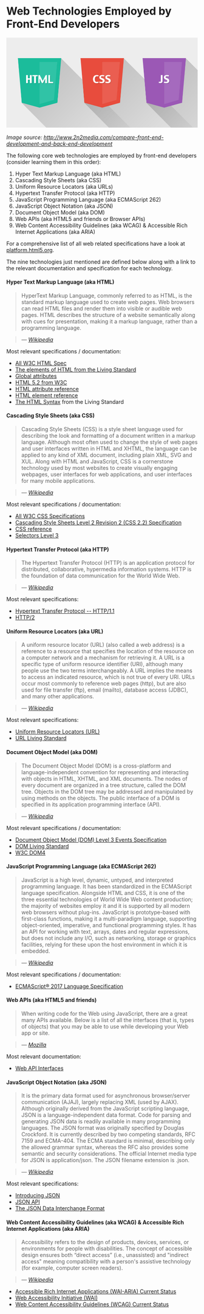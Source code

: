 # Web Technologies Employed by Front-End Developers

![](../images/web-tech-employed.jpg "http://www.2n2media.com/compare-front-end-development-and-back-end-development")

<cite>Image source: <a href="http://www.2n2media.com/compare-front-end-development-and-back-end-development">http://www.2n2media.com/compare-front-end-development-and-back-end-development</a> </cite>

The following core web technologies are employed by front-end developers (consider learning them in this order):

1. Hyper Text Markup Language (aka HTML)
2. Cascading Style Sheets (aka CSS)
3. Uniform Resource Locators (aka URLs)
4. Hypertext Transfer Protocol (aka HTTP)
5. JavaScript Programming Language (aka ECMAScript 262)
6. JavaScript Object Notation (aka JSON)
7. Document Object Model (aka DOM)
8. Web APIs (aka HTML5 and friends or Browser APIs)
9. Web Content Accessibility Guidelines (aka WCAG) & Accessible Rich Internet Applications (aka ARIA)

For a comprehensive list of all web related specifications have a look at [platform.html5.org](https://platform.html5.org/).

The nine technologies just mentioned are defined below along with a link to the relevant documentation and specification for each technology.

#### Hyper Text Markup Language (aka HTML)

> HyperText Markup Language, commonly referred to as HTML, is the standard markup language used to create web pages. Web browsers can read HTML files and render them into visible or audible web pages. HTML describes the structure of a website semantically along with cues for presentation, making it a markup language, rather than a programming language.

><cite>&#8212; [Wikipedia](https://en.wikipedia.org/wiki/HTML)</cite>

Most relevant specifications / documentation:

* [All W3C HTML Spec](http://www.w3.org/standards/techs/html#w3c_all)
* [The elements of HTML from the Living Standard](https://html.spec.whatwg.org/multipage)
* [Global attributes](https://developer.mozilla.org/en-US/docs/Web/HTML/Global_attributes)
* [HTML 5.2 from W3C](http://w3c.github.io/html/)
* [HTML attribute reference](https://developer.mozilla.org/en-US/docs/Web/HTML/Attributes)
* [HTML element reference](https://developer.mozilla.org/en-US/docs/Web/HTML/Element)
* [The HTML Syntax](https://html.spec.whatwg.org/multipage/syntax.html#syntax) from the Living Standard

#### Cascading Style Sheets (aka CSS)

> Cascading Style Sheets (CSS) is a style sheet language used for describing the look and formatting of a document written in a markup language. Although most often used to change the style of web pages and user interfaces written in HTML and XHTML, the language can be applied to any kind of XML document, including plain XML, SVG and XUL. Along with HTML and JavaScript, CSS is a cornerstone technology used by most websites to create visually engaging webpages, user interfaces for web applications, and user interfaces for many mobile applications.

><cite>&#8212; [Wikipedia](https://en.wikipedia.org/wiki/Cascading_Style_Sheets)</cite>

Most relevant specifications / documentation:

* [All W3C CSS Specifications](http://www.w3.org/Style/CSS/current-work#roadmap)
* [Cascading Style Sheets Level 2 Revision 2 (CSS 2.2) Specification](https://drafts.csswg.org/css2/)
* [CSS reference](https://developer.mozilla.org/en-US/docs/Web/CSS/Reference)
* [Selectors Level 3](http://www.w3.org/TR/css3-selectors/)

#### Hypertext Transfer Protocol (aka HTTP)

> The Hypertext Transfer Protocol (HTTP) is an application protocol for distributed, collaborative, hypermedia information systems. HTTP is the foundation of data communication for the World Wide Web.

><cite>&#8212; [Wikipedia](https://en.wikipedia.org/wiki/Hypertext_Transfer_Protocol)</cite>

Most relevant specifications:

* [Hypertext Transfer Protocol -- HTTP/1.1](https://tools.ietf.org/html/rfc2616)
* [HTTP/2](http://httpwg.org/specs/rfc7540.html)

#### Uniform Resource Locators (aka URL)

> A uniform resource locator (URL) (also called a web address) is a reference to a resource that specifies the location of the resource on a computer network and a mechanism for retrieving it. A URL is a specific type of uniform resource identifier (URI), although many people use the two terms interchangeably. A URL implies the means to access an indicated resource, which is not true of every URI. URLs occur most commonly to reference web pages (http), but are also used for file transfer (ftp), email (mailto), database access (JDBC), and many other applications.

><cite>&#8212; [Wikipedia](https://en.wikipedia.org/wiki/Uniform_Resource_Locator)</cite>

Most relevant specifications:

* [Uniform Resource Locators (URL)](http://www.w3.org/Addressing/URL/url-spec.txt)
* [URL Living Standard](https://url.spec.whatwg.org/)

#### Document Object Model (aka DOM)

> The Document Object Model (DOM) is a cross-platform and language-independent convention for representing and interacting with objects in HTML, XHTML, and XML documents. The nodes of every document are organized in a tree structure, called the DOM tree. Objects in the DOM tree may be addressed and manipulated by using methods on the objects. The public interface of a DOM is specified in its application programming interface (API).

><cite>&#8212; [Wikipedia](https://en.wikipedia.org/wiki/Document_Object_Model)</cite>

Most relevant specifications / documentation:

* [Document Object Model (DOM) Level 3 Events Specification](https://www.w3.org/TR/DOM-Level-3-Events/)
* [DOM Living Standard](https://dom.spec.whatwg.org/)
* [W3C DOM4](https://www.w3.org/TR/2015/REC-dom-20151119/)

#### JavaScript Programming Language (aka ECMAScript 262)

> JavaScript is a high level, dynamic, untyped, and interpreted programming language. It has been standardized in the ECMAScript language specification. Alongside HTML and CSS, it is one of the three essential technologies of World Wide Web content production; the majority of websites employ it and it is supported by all modern web browsers without plug-ins. JavaScript is prototype-based with first-class functions, making it a multi-paradigm language, supporting object-oriented, imperative, and functional programming styles. It has an API for working with text, arrays, dates and regular expressions, but does not include any I/O, such as networking, storage or graphics facilities, relying for these upon the host environment in which it is embedded.

><cite>&#8212; [Wikipedia](https://en.wikipedia.org/wiki/JavaScript)</cite>

Most relevant specifications / documentation:

* [ECMAScript® 2017 Language Specification](https://tc39.github.io/ecma262/)

#### Web APIs (aka HTML5 and friends)

> When writing code for the Web using JavaScript, there are a great many APIs available. Below is a list of all the interfaces (that is, types of objects) that you may be able to use while developing your Web app or site.

><cite>&#8212; [Mozilla](https://developer.mozilla.org/en-US/docs/Web/API)</cite>

Most relevant documentation:

* [Web API Interfaces](https://developer.mozilla.org/en-US/docs/Web/API)

#### JavaScript Object Notation (aka JSON)

> It is the primary data format used for asynchronous browser/server communication (AJAJ), largely replacing XML (used by AJAX). Although originally derived from the JavaScript scripting language, JSON is a language-independent data format. Code for parsing and generating JSON data is readily available in many programming languages. The JSON format was originally specified by Douglas Crockford. It is currently described by two competing standards, RFC 7159 and ECMA-404. The ECMA standard is minimal, describing only the allowed grammar syntax, whereas the RFC also provides some semantic and security considerations. The official Internet media type for JSON is application/json. The JSON filename extension is .json.

><cite>&#8212; [Wikipedia](https://en.wikipedia.org/wiki/JSON)</cite>

Most relevant specifications:

* [Introducing JSON](http://json.org/)
* [JSON API](http://jsonapi.org/)
* [The JSON Data Interchange Format](http://www.ecma-international.org/publications/files/ECMA-ST/ECMA-404.pdf)

#### Web Content Accessibility Guidelines (aka WCAG) & Accessible Rich Internet Applications (aka ARIA)

> Accessibility refers to the design of products, devices, services, or environments for people with disabilities. The concept of accessible design ensures both “direct access” (i.e., unassisted) and "indirect access" meaning compatibility with a person's assistive technology (for example, computer screen readers).

><cite>&#8212; [Wikipedia](https://en.wikipedia.org/wiki/Accessibility)</cite>

* [Accessible Rich Internet Applications (WAI-ARIA) Current Status](http://www.w3.org/standards/techs/aria#w3c_all)
* [Web Accessibility Initiative (WAI)](http://www.w3.org/WAI/)
* [Web Content Accessibility Guidelines (WCAG) Current Status](http://www.w3.org/standards/techs/wcag#w3c_all)


